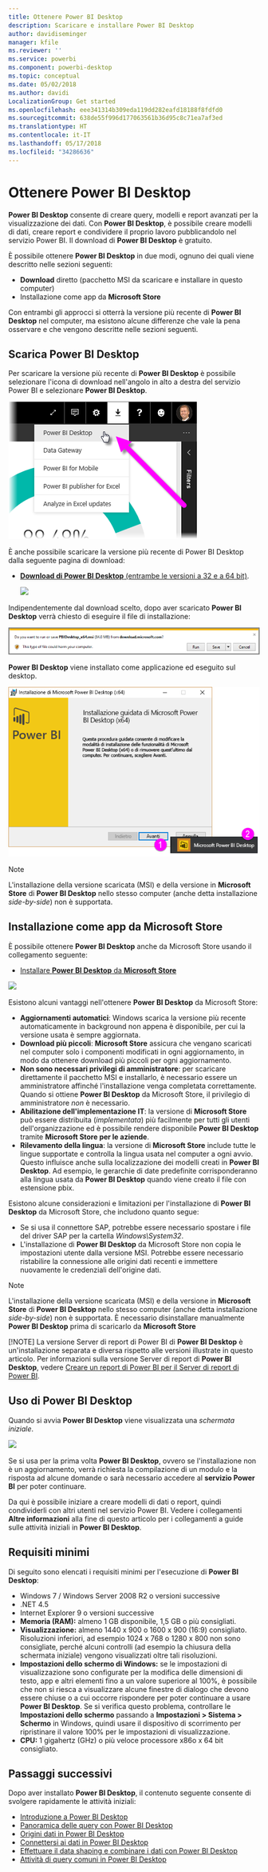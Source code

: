 ```yaml
---
title: Ottenere Power BI Desktop
description: Scaricare e installare Power BI Desktop
author: davidiseminger
manager: kfile
ms.reviewer: ''
ms.service: powerbi
ms.component: powerbi-desktop
ms.topic: conceptual
ms.date: 05/02/2018
ms.author: davidi
LocalizationGroup: Get started
ms.openlocfilehash: eee341314b309eda119dd282eafd18188f8fdfd0
ms.sourcegitcommit: 638de55f996d177063561b36d95c8c71ea7af3ed
ms.translationtype: HT
ms.contentlocale: it-IT
ms.lasthandoff: 05/17/2018
ms.locfileid: "34286636"
---
```

# <a name="get-power-bi-desktop"></a>Ottenere Power BI Desktop
**Power BI Desktop** consente di creare query, modelli e report avanzati per la visualizzazione dei dati. Con **Power BI Desktop**, è possibile creare modelli di dati, creare report e condividere il proprio lavoro pubblicandolo nel servizio Power BI.  Il download di **Power BI Desktop** è gratuito.

È possibile ottenere **Power BI Desktop** in due modi, ognuno dei quali viene descritto nelle sezioni seguenti:

* **Download** diretto (pacchetto MSI da scaricare e installare in questo computer)
* Installazione come app da **Microsoft Store**

Con entrambi gli approcci si otterrà la versione più recente di **Power BI Desktop** nel computer, ma esistono alcune differenze che vale la pena osservare e che vengono descritte nelle sezioni seguenti.

## <a name="download-power-bi-desktop"></a>Scarica Power BI Desktop
Per scaricare la versione più recente di **Power BI Desktop** è possibile selezionare l'icona di download nell'angolo in alto a destra del servizio Power BI e selezionare **Power BI Desktop**.

![](media/desktop-get-the-desktop/getpbid_downloads.png)

È anche possibile scaricare la versione più recente di Power BI Desktop dalla seguente pagina di download:

* [**Download di Power BI Desktop** (entrambe le versioni a 32 e a 64 bit)](https://powerbi.microsoft.com/desktop).
  
  [![](media/service-admin-power-bi-security/PBI_Security_01.png)](https://powerbi.microsoft.com/desktop)

Indipendentemente dal download scelto, dopo aver scaricato **Power BI Desktop** verrà chiesto di eseguire il file di installazione:

![](media/desktop-get-the-desktop/getpbid_3.png)

**Power BI Desktop** viene installato come applicazione ed eseguito sul desktop.

![](media/desktop-get-the-desktop/designer_gsg_install.png)

> [!NOTE]
> L'installazione della versione scaricata (MSI) e della versione in **Microsoft Store** di **Power BI Desktop** nello stesso computer (anche detta installazione *side-by-side*) non è supportata.
> 
> 

## <a name="install-as-an-app-from-the-microsoft-store"></a>Installazione come app da Microsoft Store
È possibile ottenere **Power BI Desktop** anche da Microsoft Store usando il collegamento seguente:

* [Installare **Power BI Desktop** da **Microsoft Store**](http://aka.ms/pbidesktopstore)

![](media/desktop-get-the-desktop/getpbid_04.png)

Esistono alcuni vantaggi nell'ottenere **Power BI Desktop** da Microsoft Store:

* **Aggiornamenti automatici**: Windows scarica la versione più recente automaticamente in background non appena è disponibile, per cui la versione usata è sempre aggiornata.
* **Download più piccoli**: **Microsoft Store** assicura che vengano scaricati nel computer solo i componenti modificati in ogni aggiornamento, in modo da ottenere download più piccoli per ogni aggiornamento.
* **Non sono necessari privilegi di amministratore**: per scaricare direttamente il pacchetto MSI e installarlo, è necessario essere un amministratore affinché l'installazione venga completata correttamente. Quando si ottiene **Power BI Desktop** da Microsoft Store, il privilegio di amministratore *non* è necessario.
* **Abilitazione dell'implementazione IT**: la versione di **Microsoft Store** può essere distribuita (*implementata*) più facilmente per tutti gli utenti dell'organizzazione ed è possibile rendere disponibile **Power BI Desktop** tramite **Microsoft Store per le aziende**.
* **Rilevamento della lingua**: la versione di **Microsoft Store** include tutte le lingue supportate e controlla la lingua usata nel computer a ogni avvio. Questo influisce anche sulla localizzazione dei modelli creati in **Power BI Desktop**. Ad esempio, le gerarchie di date predefinite corrisponderanno alla lingua usata da **Power BI Desktop** quando viene creato il file con estensione pbix.

Esistono alcune considerazioni e limitazioni per l'installazione di **Power BI Desktop** da Microsoft Store, che includono quanto segue:

* Se si usa il connettore SAP, potrebbe essere necessario spostare i file del driver SAP per la cartella *Windows\System32*.
* L'installazione di **Power BI Desktop** da Microsoft Store non copia le impostazioni utente dalla versione MSI. Potrebbe essere necessario ristabilire la connessione alle origini dati recenti e immettere nuovamente le credenziali dell'origine dati. 

> [!NOTE]
> L'installazione della versione scaricata (MSI) e della versione in **Microsoft Store** di **Power BI Desktop** nello stesso computer (anche detta installazione *side-by-side*) non è supportata. È necessario disinstallare manualmente **Power BI Desktop** prima di scaricarlo da **Microsoft Store**
> 
> [!NOTE]
> La versione Server di report di Power BI di **Power BI Desktop** è un'installazione separata e diversa rispetto alle versioni illustrate in questo articolo. Per informazioni sulla versione Server di report di **Power BI Desktop**, vedere [Creare un report di Power BI per il Server di report di Power BI](report-server/quickstart-create-powerbi-report.md).
> 
> 

## <a name="using-power-bi-desktop"></a>Uso di Power BI Desktop
Quando si avvia **Power BI Desktop** viene visualizzata una *schermata iniziale*.

![](media/desktop-get-the-desktop/getpbid_05.png)

Se si usa per la prima volta **Power BI Desktop**, ovvero se l'installazione non è un aggiornamento, verrà richiesta la compilazione di un modulo e la risposta ad alcune domande o sarà necessario accedere al **servizio Power BI** per poter continuare.

Da qui è possibile iniziare a creare modelli di dati o report, quindi condividerli con altri utenti nel servizio Power BI. Vedere i collegamenti **Altre informazioni** alla fine di questo articolo per i collegamenti a guide sulle attività iniziali in **Power BI Desktop**.

## <a name="minimum-requirements"></a>Requisiti minimi
Di seguito sono elencati i requisiti minimi per l'esecuzione di **Power BI Desktop**:

* Windows 7 / Windows Server 2008 R2 o versioni successive
* .NET 4.5
* Internet Explorer 9 o versioni successive
* **Memoria (RAM):** almeno 1 GB disponibile, 1,5 GB o più consigliati.
* **Visualizzazione:** almeno 1440 x 900 o 1600 x 900 (16:9) consigliato. Risoluzioni inferiori, ad esempio 1024 x 768 o 1280 x 800 non sono consigliate, perché alcuni controlli (ad esempio la chiusura della schermata iniziale) vengono visualizzati oltre tali risoluzioni.
* **Impostazioni dello schermo di Windows:** se le impostazioni di visualizzazione sono configurate per la modifica delle dimensioni di testo, app e altri elementi fino a un valore superiore al 100%, è possibile che non si riesca a visualizzare alcune finestre di dialogo che devono essere chiuse o a cui occorre rispondere per poter continuare a usare **Power BI Desktop**. Se si verifica questo problema, controllare le **Impostazioni dello schermo** passando a **Impostazioni > Sistema > Schermo** in Windows, quindi usare il dispositivo di scorrimento per ripristinare il valore 100% per le impostazioni di visualizzazione.
* **CPU:** 1 gigahertz (GHz) o più veloce processore x86o x 64 bit consigliato.

## <a name="next-steps"></a>Passaggi successivi
Dopo aver installato **Power BI Desktop**, il contenuto seguente consente di svolgere rapidamente le attività iniziali:

* [Introduzione a Power BI Desktop](desktop-getting-started.md)
* [Panoramica delle query con Power BI Desktop](desktop-query-overview.md)
* [Origini dati in Power BI Desktop](desktop-data-sources.md)
* [Connettersi ai dati in Power BI Desktop](desktop-connect-to-data.md)
* [Effettuare il data shaping e combinare i dati con Power BI Desktop](desktop-shape-and-combine-data.md)
* [Attività di query comuni in Power BI Desktop](desktop-common-query-tasks.md)   

